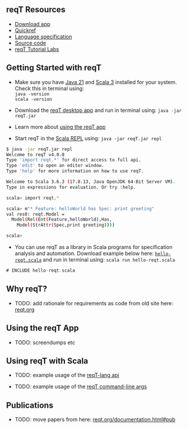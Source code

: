 ## reqT Resources

* [Download app](https://github.com/reqT/reqT/releases/latest/download/reqT.jar) 
* [Quickref](https://github.com/reqT/reqT-lang/releases/latest/download/reqT-quickref-GENERATED.pdf) 
* [Language specification](https://github.com/reqT/reqT-lang/blob/main/docs/langSpec-GENERATED.md) 
* [Source code](https://github.com/reqT)
* [reqT Tutorial Labs](https://cs.lth.se/krav/labs/)

## Getting Started with reqT

* Make sure you have [Java 21](https://adoptium.net/temurin/releases/?package=jdk&version=21) and [Scala 3](https://www.scala-lang.org/download/) installed for your system. Check this in terminal using: </br>`java -version`</br>`scala -version`

* Download the [reqT desktop app](https://github.com/reqT/reqT/releases/latest/download/reqT.jar) and run in terminal using: `java -jar reqT.jar` 

* Learn more about [using the reqT app](#using-the-reqt-app)

* Start reqT in the [Scala REPL](https://docs.scala-lang.org/scala3/book/taste-repl.html) using: `java -jar reqT.jar repl`

```bash
$ java -jar reqT.jar repl
Welcome to reqT v4.0.0
Type 'import reqt.*' for direct access to full api.
Type 'edit' to open an editor window.
Type 'help' for more information on how to use reqT.

Welcome to Scala 3.6.3 (17.0.13, Java OpenJDK 64-Bit Server VM).
Type in expressions for evaluation. Or try :help.

scala> import reqt.*

scala> m"* Feature: helloWorld has Spec: print greeting"
val res0: reqt.Model = 
  Model(Rel(Ent(Feature,helloWorld),Has,
    Model(StrAttr(Spec,print greeting))))

scala> 
```
* You can use reqT as a library in Scala programs for specification analysis and automation. Download example below here: [`hello-reqt.scala`](https://github.com/reqT/reqT.github.io/blob/master/src/hello-reqt.scala) and run in terminal using: `scala run hello-reqt.scala`  

```scala
# INCLUDE hello-reqt.scala
```

## Why reqT?

* TODO: add rationale for requirements as code from old site here: [reqt.org](https://reqt.org/index.html)

## Using the reqT App

* TODO: screendumps etc

## Using reqT with Scala

* TODO: example usage of the [reqT-lang api](https://github.com/reqT/reqT-lang)

* TODO: example usage of the [reqT command-line args](https://github.com/reqT/reqT/blob/4.x/src/main/scala/Main.scala)

## Publications

* TODO: move papers from here: [reqt.org/documentation.html#pub](https://reqt.org/documentation.html#pub)
